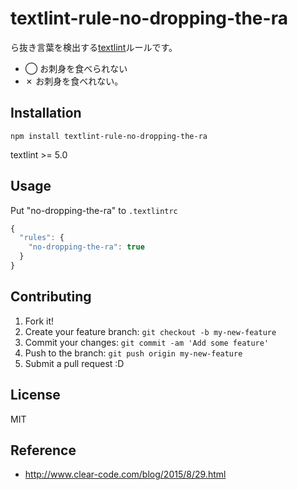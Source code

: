 # textlint-rule-no-dropping-the-ra

ら抜き言葉を検出する[textlint](https://github.com/textlint/textlint "textlint")ルールです。

- ◯ お刺身を食べられない
- ✗ お刺身を食べれない。

## Installation

    npm install textlint-rule-no-dropping-the-ra

textlint >= 5.0

## Usage

Put "no-dropping-the-ra" to `.textlintrc`

```js
{
  "rules": {
    "no-dropping-the-ra": true
  }
}
```

## Contributing

1. Fork it!
2. Create your feature branch: `git checkout -b my-new-feature`
3. Commit your changes: `git commit -am 'Add some feature'`
4. Push to the branch: `git push origin my-new-feature`
5. Submit a pull request :D

## License

MIT

## Reference

- http://www.clear-code.com/blog/2015/8/29.html
